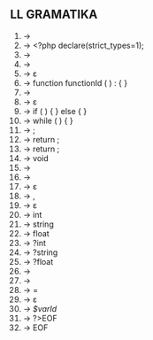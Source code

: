 ## LL GRAMATIKA

1. <prog> -> <prolog> <seq-stats> <epilog>
2. <prolog> -> <?php <wspace> declare(strict_types=1);
3. <seq-stats> -> <stat> <seq-stats>
4. <seq-stats> -> <fnc-decl> <seq-stats>
5. <seq-stats> -> ε
6. <fnc-decl> -> function functionId ( <param> ) : <fnc-type> { <st-list> }
7. <st-list> -> <stat> <st-list>
8. <st-list> -> ε
9. <stat> -> if ( <expr> ) { <st-list> } else { <st-list> }
10. <stat> -> while ( <expr> ) { <st-list> }
11. <stat> -> <assign> ;
12. <stat> -> return <expr> ;
13. <stat> -> return ;
14. <fnc-type> -> void
15. <fnc-type> -> <type>
16. <param> -> <type> <var> <params> 
17. <param> -> ε
18. <params> -> , <type> <var> <params>
19. <params> -> ε
20. <type> -> int
21. <type> -> string
22. <type> -> float
23. <type> -> ?int
24. <type> -> ?string
25. <type> -> ?float
26. <assign> -> <expr>
27. <assign> -> <var> <r-side>
28. <r-side> -> = <expr>
29. <r-side> -> ε
30. <var> -> $varId
31. <epilog> -> ?>EOF
32. <epilog> -> EOF